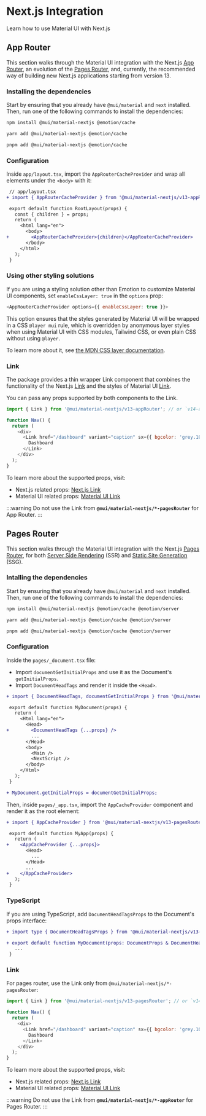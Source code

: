 # Next.js Integration

<p class="description">Learn how to use Material UI with Next.js</p>

## App Router

This section walks through the Material UI integration with the Next.js [App Router](https://nextjs.org/docs/app), an evolution of the [Pages Router](#pages-router), and, currently, the recommended way of building new Next.js applications starting from version 13.

### Installing the dependencies

Start by ensuring that you already have `@mui/material` and `next` installed.
Then, run one of the following commands to install the dependencies:

<codeblock storageKey="package-manager">

```bash npm
npm install @mui/material-nextjs @emotion/cache
```

```bash yarn
yarn add @mui/material-nextjs @emotion/cache
```

```bash pnpm
pnpm add @mui/material-nextjs @emotion/cache
```

</codeblock>

### Configuration

Inside `app/layout.tsx`, import the `AppRouterCacheProvider` and wrap all elements under the `<body>` with it:

```diff
 // app/layout.tsx
+ import { AppRouterCacheProvider } from '@mui/material-nextjs/v13-appRouter'; // or `v14-appRouter` if you are using Next.js v14

 export default function RootLayout(props) {
   const { children } = props;
   return (
     <html lang="en">
       <body>
+        <AppRouterCacheProvider>{children}</AppRouterCacheProvider>
       </body>
     </html>
   );
 }
```

### Using other styling solutions

If you are using a styling solution other than Emotion to customize Material UI components, set `enableCssLayer: true` in the `options` prop:

```js
<AppRouterCacheProvider options={{ enableCssLayer: true }}>
```

This option ensures that the styles generated by Material UI will be wrapped in a CSS `@layer mui` rule, which is overridden by anonymous layer styles when using Material UI with CSS modules, Tailwind CSS, or even plain CSS without using `@layer`.

To learn more about it, see [the MDN CSS layer documentation](https://developer.mozilla.org/en-US/docs/Web/CSS/@layer).

### Link

The package provides a thin wrapper Link component that combines the functionality of the Next.js [Link](https://nextjs.org/docs/api-reference/next/link) and the styles of Material UI [Link](https://mui.com/components/links/).

You can pass any props supported by both components to the Link.

```js
import { Link } from '@mui/material-nextjs/v13-appRouter'; // or `v14-appRouter` if you are using Next.js v14

function Nav() {
  return (
    <div>
      <Link href="/dashboard" variant="caption" sx={{ bgcolor: 'grey.100' }}>
        Dashboard
      </Link>
    </div>
  );
}
```

To learn more about the supported props, visit:

- Next.js related props: [Next.js Link](https://nextjs.org/docs/app/api-reference/components/link#props)
- Material UI related props: [Material UI Link](/material-ui/react-link/)

:::warning
Do not use the Link from <b>`@mui/material-nextjs/*-pagesRouter`</b> for App Router.
:::

## Pages Router

This section walks through the Material UI integration with the Next.js [Pages Router](https://nextjs.org/docs/pages/building-your-application), for both [Server Side Rendering](https://nextjs.org/docs/pages/building-your-application/rendering/server-side-rendering) (SSR) and [Static Site Generation](https://nextjs.org/docs/pages/building-your-application/rendering/static-site-generation) (SSG).

### Intalling the dependencies

Start by ensuring that you already have `@mui/material` and `next` installed.
Then, run one of the following commands to install the dependencies:

<codeblock storageKey="package-manager">

```bash npm
npm install @mui/material-nextjs @emotion/cache @emotion/server
```

```bash yarn
yarn add @mui/material-nextjs @emotion/cache @emotion/server
```

```bash pnpm
pnpm add @mui/material-nextjs @emotion/cache @emotion/server
```

</codeblock>

### Configuration

Inside the `pages/_document.tsx` file:

- Import `documentGetInitialProps` and use it as the Document's `getInitialProps`.
- Import `DocumentHeadTags` and render it inside the `<Head>`.

```diff
+ import { DocumentHeadTags, documentGetInitialProps } from '@mui/material-nextjs/v13-pagesRouter'; // or `v14-pagesRouter` if you are using Next.js v14

 export default function MyDocument(props) {
   return (
     <Html lang="en">
       <Head>
+        <DocumentHeadTags {...props} />
         ...
       </Head>
       <body>
         <Main />
         <NextScript />
       </body>
     </Html>
   );
 }

+ MyDocument.getInitialProps = documentGetInitialProps;
```

Then, inside `pages/_app.tsx`, import the `AppCacheProvider` component and render it as the root element:

```diff
+ import { AppCacheProvider } from '@mui/material-nextjs/v13-pagesRouter'; // or `v14-pages` if you are using Next.js v14

 export default function MyApp(props) {
   return (
+    <AppCacheProvider {...props}>
       <Head>
         ...
       </Head>
       ...
+    </AppCacheProvider>
   );
 }
```

### TypeScript

If you are using TypeScript, add `DocumentHeadTagsProps` to the Document's props interface:

```diff
+ import type { DocumentHeadTagsProps } from '@mui/material-nextjs/v13-pagesRouter'; // or `v14-pagesRouter` if you are using Next.js v14

+ export default function MyDocument(props: DocumentProps & DocumentHeadTagsProps) {
   ...
 }
```

### Link

For pages router, use the Link only from `@mui/material-nextjs/*-pagesRouter`:

```js
import { Link } from '@mui/material-nextjs/v13-pagesRouter'; // or `v14-pagesRouter` if you are using Next.js v14

function Nav() {
  return (
    <div>
      <Link href="/dashboard" variant="caption" sx={{ bgcolor: 'grey.100' }}>
        Dashboard
      </Link>
    </div>
  );
}
```

To learn more about the supported props, visit:

- Next.js related props: [Next.js Link](https://nextjs.org/docs/pages/api-reference/components/link#props)
- Material UI related props: [Material UI Link](/material-ui/react-link/)

:::warning
Do not use the Link from <b>`@mui/material-nextjs/*-appRouter`</b> for Pages Router.
:::
